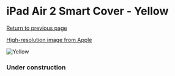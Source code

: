 # iPad Air 2 Smart Cover - Yellow

[Return to previous page](/ipad_air)

[High-resolution image from Apple](https://store.storeimages.cdn-apple.com/8756/as-images.apple.com/is/MGXN2?wid=4500&hei=4500&fmt=png)

<div style="width: 384px"><img src="/everysource/MGXN2.png" alt="Yellow"></div>

### Under construction
